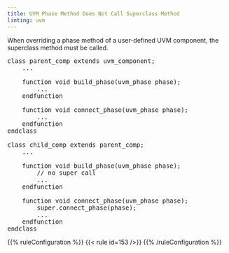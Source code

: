 ```yaml
---
title: UVM Phase Method Does Not Call Superclass Method
linting: uvm
---
```


When overriding a phase method of a user-defined UVM component, the superclass method must be called.

<pre>
class parent_comp extends uvm_component;
    ...

    function void build_phase(uvm_phase phase);
        ...
    endfunction

    function void connect_phase(uvm_phase phase);
        ...
    endfunction
endclass

class child_comp extends parent_comp;
    ...

    function void <span class="warning">build_phase</span>(uvm_phase phase);
        // no super call
        ...
    endfunction

    function void <span class="goodcode">connect_phase</span>(uvm_phase phase);
        <span class="goodcode">super.connect_phase(phase)</span>;
        ...
    endfunction
endclass
</pre>

{{% ruleConfiguration %}}
{{< rule id=153 />}}
{{% /ruleConfiguration %}}
